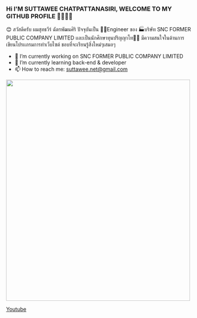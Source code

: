 ### Hi I'M SUTTAWEE CHATPATTANASIRI, WELCOME TO MY GITHUB PROFILE 💛🧡💚💖

<!-- 
**net253/net253** is a ✨ _special_ ✨ repository because its `README.md` (this file) appears on your GitHub profile.

Here are some ideas to get you started:

- 🔭 I’m currently working on SNC FORMER PUBLIC COMPANY LIMITED
- 🌱 I’m currently learning back-end & developer
- 👯 I’m looking to collaborate on ...
- 🤔 I’m looking for help with ...
- 💬 Ask me about ...
- 📫 How to reach me: ...
- 😄 Pronouns: ...
- ⚡ Fun fact: ...
 -->
😊 สวัสดีครับ ผมสุทธวีร์ ฉัตรพัฒนศิริ ปัจจุบันเป็น 👨‍💻Engineer ของ 🏭บริษัท SNC FORMER PUBLIC COMPANY LIMITED
เเละเป็นนักศึกษาทุนปริญญาโท👨‍🎓 มีความสนใจในด้านการเขียนโปรเเกรมการทำเว็บไซต์ ชอบที่จะเรียนรู้สิ่งใหม่ๆเสมอๆ
- 🔭 I’m currently working on SNC FORMER PUBLIC COMPANY LIMITED
- 🌱 I’m currently learning back-end & developer
- 📫 How to reach me: suttawee.net@gmail.com

<img src="https://www.thesprucepets.com/thmb/wpN_ZunUaRQAc_WRdAQRxeTbyoc=/4231x2820/filters:fill(auto,1)/adorable-white-pomeranian-puppy-spitz-921029690-5c8be25d46e0fb000172effe.jpg" width="500" height="600">

<a href="https://www.youtube.com/watch?v=fIAkdihd6Fg">Youtube</a>


